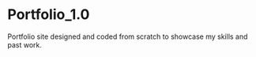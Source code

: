 # Portfolio_1.0

Portfolio site designed and coded from scratch to showcase my skills and past work.
